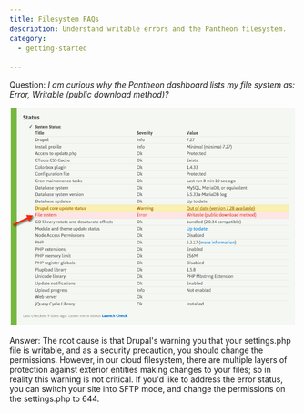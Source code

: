 ```yaml
---
title: Filesystem FAQs
description: Understand writable errors and the Pantheon filesystem.
category:
  - getting-started

---
```


Question: _I am curious why the Pantheon dashboard lists my file system as: Error, Writable (public download method)?_

![](/source/docs/assets/images/desk_images/284378.png)  

Answer: The root cause is that Drupal's warning you that your settings.php file is writable, and as a security precaution, you should change the permissions. However, in our cloud filesystem, there are multiple layers of protection against exterior entities making changes to your files; so in reality this warning is not critical. If you'd like to address the error status, you can switch your site into SFTP mode, and change the permissions on the settings.php to 644.

